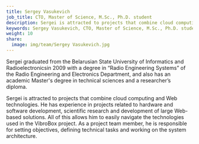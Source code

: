 ```yaml
---
title: Sergey Vasukevich
job_title: CTO, Master of Science, M.Sc., Ph.D. student
description: Sergei is attracted to projects that combine cloud computing and Web technologies. He has experience in projects related to hardware and software development, scientific research and development of large Web-based solutions.
keywords: Sergey Vasukevich, CTO, Master of Science, M.Sc., Ph.D. student, VibroBox
weight: 10
share:
  image: img/team/Sergey Vasukevich.jpg
---
```

Sergei graduated from the Belarusian State University of Informatics and Radioelectronicsin 2009 with a degree in “Radio Engineering Systems” of the Radio Engineering and Electronics Department, and also has an academic Master's degree in technical sciences and a researcher’s diploma.

Sergei is attracted to projects that combine cloud computing and Web technologies. He has experience in projects related to hardware and software development, scientific research and development of large Web-based solutions. All of this allows him to easily navigate the technologies used in the VibroBox project. As a project team member, he is responsible for setting objectives, defining technical tasks and working on the system architecture.
